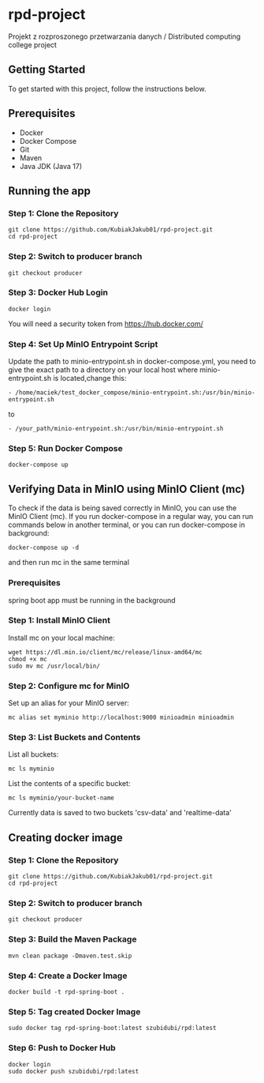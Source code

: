 # rpd-project
Projekt z rozproszonego przetwarzania danych / Distributed computing college project

## Getting Started

To get started with this project, follow the instructions below.

## Prerequisites

- Docker
- Docker Compose
- Git
- Maven
- Java JDK (Java 17)

## Running the app

### Step 1: Clone the Repository
```
git clone https://github.com/KubiakJakub01/rpd-project.git
cd rpd-project
```
### Step 2: Switch to producer branch
```
git checkout producer
```
### Step 3: Docker Hub Login
```
docker login
```
You will need a security token from https://hub.docker.com/
### Step 4: Set Up MinIO Entrypoint Script
Update the path to minio-entrypoint.sh in docker-compose.yml, you need to give the exact path to a directory on your local host where minio-entrypoint.sh is located,change this:
```
- /home/maciek/test_docker_compose/minio-entrypoint.sh:/usr/bin/minio-entrypoint.sh
```
to 
```
- /your_path/minio-entrypoint.sh:/usr/bin/minio-entrypoint.sh
```
### Step 5: Run Docker Compose
```
docker-compose up
```
## Verifying Data in MinIO using MinIO Client (mc)
To check if the data is being saved correctly in MinIO, you can use the MinIO Client (mc). If you run docker-compose in a regular way, you can run commands below in another terminal, or you can run docker-compose in background:
```
docker-compose up -d
```
and then run mc in the same terminal
### Prerequisites
spring boot app must be running in the background
### Step 1: Install MinIO Client
Install mc on your local machine:
```
wget https://dl.min.io/client/mc/release/linux-amd64/mc
chmod +x mc
sudo mv mc /usr/local/bin/
```
### Step 2: Configure mc for MinIO
Set up an alias for your MinIO server:
```
mc alias set myminio http://localhost:9000 minioadmin minioadmin
```
### Step 3: List Buckets and Contents
List all buckets:
```
mc ls myminio
```

List the contents of a specific bucket:
```
mc ls myminio/your-bucket-name
```
Currently data is saved to two buckets 'csv-data' and 'realtime-data'

## Creating docker image
### Step 1: Clone the Repository
```
git clone https://github.com/KubiakJakub01/rpd-project.git
cd rpd-project
```
### Step 2: Switch to producer branch
```
git checkout producer
```
### Step 3: Build the Maven Package
```
mvn clean package -Dmaven.test.skip
```
### Step 4: Create a Docker Image
```
docker build -t rpd-spring-boot .
```
### Step 5: Tag created Docker Image
```
sudo docker tag rpd-spring-boot:latest szubidubi/rpd:latest
```
### Step 6: Push to Docker Hub
```
docker login
sudo docker push szubidubi/rpd:latest
```





